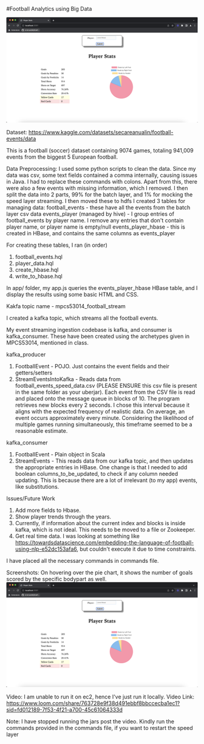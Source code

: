 #Football Analytics using Big Data


![Screenshot](image.png)


Dataset: https://www.kaggle.com/datasets/secareanualin/football-events/data

This is a football (soccer) dataset containing 9074 games, totaling 941,009 events from the biggest 5 European football.

Data Preprocessing: 
I used some python scripts to clean the data. Since my data was csv, some text fields contained a comma internally, causing issues in Java. I had to replace these commands with colons. Apart from this, there were also a few events with missing information, which I removed. 
I then split the data into 2 parts, 99% for the batch layer, and 1% for mocking the speed layer streaming. 
I then moved these to hdfs
I created 3 tables for managing data:
football_events - these have all the events from the batch layer csv data
events_player (managed by hive) - I group entries of football_events by player name. I remove any entries that don't contain player name, or player name is empty/null
events_player_hbase - this is created in HBase, and contains the same columns as events_player

For creating these tables, I ran (in order)
1. football_events.hql 
2. player_data.hql
3. create_hbase.hql
4. write_to_hbase.hql 

In app/ folder, my app.js queries the events_player_hbase HBase table, and I display the results using some basic HTML and CSS. 

Kakfa topic name - mpcs53014_football_stream

I created a kafka topic, which streams all the football events. 

My event streaming ingestion codebase is kafka, and consumer is kafka_consumer. These have been created using the archetypes given in MPCS53014, mentioned in class.

kafka_producer
1. FootballEvent - POJO. Just contains the event fields and their getters/setters
2. StreamEventsIntoKafka - Reads data from football_events_speed_data.csv (PLEASE ENSURE this csv file is present in the same folder as your uberjar). Each event from the CSV file is read and placed onto the message queue in blocks of 10. The program retrieves new blocks every 2 seconds. I chose this interval because it aligns with the expected frequency of realistic data. On average, an event occurs approximately every minute. Considering the likelihood of multiple games running simultaneously, this timeframe seemed to be a reasonable estimate.

kafka_consumer
1. FootballEvent - Plain object in Scala
2. StreamEvents - This reads data from our kafka topic, and then updates the appropriate entries in HBase. One change is that I needed to add boolean columns_to_be_updated, to check if any column needed updating. This is because there are a lot of irrelevant (to my app) events, like substitutions. 


Issues/Future Work
1. Add more fields to Hbase. 
2. Show player trends through the years. 
3. Currently, if information about the current index and blocks is inside kafka, which is not ideal. This needs to be moved to a file or Zookeeper.
4. Get real time data. I was looking at something like https://towardsdatascience.com/embedding-the-language-of-football-using-nlp-e52dc153afa6, but couldn't execute it due to time constraints.


I have placed all the necessary commands in commands file.

Screenshots: 
On hovering over the pie chart, it shows the number of goals scored by the specific bodypart as well.
![Alt text](image.png)

Video: 
I am unable to run it on ec2, hence I've just run it locally.
Video Link: 
https://www.loom.com/share/763728e9f38d491ebbf8bbccecba1ec1?sid=fd012189-7f53-4f21-a700-45c61064333d

Note: I have stopped running the jars post the video. Kindly run the commands provided in the commands file, if you want to restart the speed layer